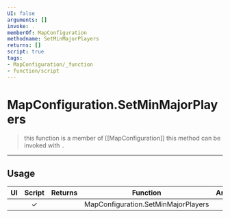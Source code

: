 ```yaml
---
UI: false
arguments: []
invoke: .
memberOf: MapConfiguration
methodname: SetMinMajorPlayers
returns: []
script: true
tags:
- MapConfiguration/_function
- function/script
---
```

# MapConfiguration.SetMinMajorPlayers
> this function is a member of [[MapConfiguration]]
> this method can be invoked with `.`
-----
## Usage
|  UI | Script | Returns | Function | Arguments |
|:---:|:------:|-------:|:--------:|:---------|
| |✓||MapConfiguration.SetMinMajorPlayers||
